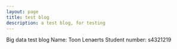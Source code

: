 ```yaml
---
layout: page
title: test blog
description: a test blog, for testing
---
```


Big data test blog
Name: Toon Lenaerts
Student number: s4321219